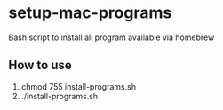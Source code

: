 # setup-mac-programs
Bash script to install all program available via homebrew

## How to use

1. chmod 755 install-programs.sh
2. ./install-programs.sh
